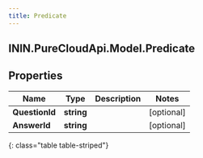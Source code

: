 ```yaml
---
title: Predicate
---
```

## ININ.PureCloudApi.Model.Predicate

## Properties

|Name | Type | Description | Notes|
|------------ | ------------- | ------------- | -------------|
| **QuestionId** | **string** |  | [optional] |
| **AnswerId** | **string** |  | [optional] |
{: class="table table-striped"}


